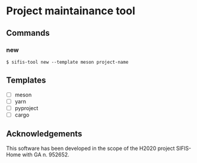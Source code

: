 # Project maintainance tool

## Commands

### new

```
$ sifis-tool new --template meson project-name
```

## Templates

- [ ] meson
- [ ] yarn
- [ ] pyproject
- [ ] cargo

## Acknowledgements

This software has been developed in the scope of the H2020 project SIFIS-Home with GA n. 952652.
